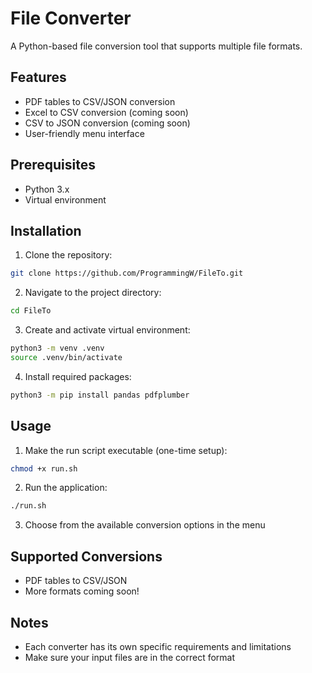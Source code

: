 # File Converter

A Python-based file conversion tool that supports multiple file formats.

## Features
- PDF tables to CSV/JSON conversion
- Excel to CSV conversion (coming soon)
- CSV to JSON conversion (coming soon)
- User-friendly menu interface

## Prerequisites
- Python 3.x
- Virtual environment

## Installation

1. Clone the repository:
```bash
git clone https://github.com/ProgrammingW/FileTo.git
```

2. Navigate to the project directory:
```bash
cd FileTo
```

3. Create and activate virtual environment:
```bash
python3 -m venv .venv
source .venv/bin/activate
```

4. Install required packages:
```bash
python3 -m pip install pandas pdfplumber
```

## Usage

1. Make the run script executable (one-time setup):
```bash
chmod +x run.sh
```

2. Run the application:
```bash
./run.sh
```

3. Choose from the available conversion options in the menu

## Supported Conversions
- PDF tables to CSV/JSON
- More formats coming soon!

## Notes
- Each converter has its own specific requirements and limitations
- Make sure your input files are in the correct format
